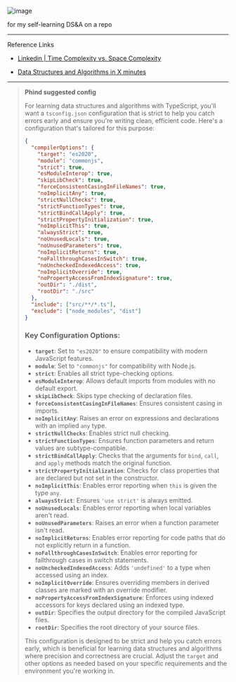 ![image](https://github.com/leicester70/ABGTA/assets/82318965/b16d84bf-2a9f-4d5c-a36b-211cb6f0602e)

for my self-learning DS&A on a repo

---

Reference Links

- [Linkedin | Time Complexity vs. Space Complexity](https://www.linkedin.com/pulse/time-complexity-vs-space-sumaiya-rimu/?trackingId=oFipENKRQmiU4WzcGiPSDQ%3D%3D)

- [Data Structures and Algorithms in X minutes](https://youtube.com/@michaelsambol?si=gOIW5uA4t2ifse84)

---

> **Phind suggested config**
>
> For learning data structures and algorithms with TypeScript, you'll want a `tsconfig.json` configuration that is strict to help you catch errors early and ensure you're writing clean, efficient code. Here's a configuration that's tailored for this purpose:
>
> ```json
> {
>   "compilerOptions": {
>     "target": "es2020",
>     "module": "commonjs",
>     "strict": true,
>     "esModuleInterop": true,
>     "skipLibCheck": true,
>     "forceConsistentCasingInFileNames": true,
>     "noImplicitAny": true,
>     "strictNullChecks": true,
>     "strictFunctionTypes": true,
>     "strictBindCallApply": true,
>     "strictPropertyInitialization": true,
>     "noImplicitThis": true,
>     "alwaysStrict": true,
>     "noUnusedLocals": true,
>     "noUnusedParameters": true,
>     "noImplicitReturns": true,
>     "noFallthroughCasesInSwitch": true,
>     "noUncheckedIndexedAccess": true,
>     "noImplicitOverride": true,
>     "noPropertyAccessFromIndexSignature": true,
>     "outDir": "./dist",
>     "rootDir": "./src"
>   },
>   "include": ["src/**/*.ts"],
>   "exclude": ["node_modules", "dist"]
> }
> ```
>
> ### Key Configuration Options:
>
> - **`target`**: Set to `"es2020"` to ensure compatibility with modern JavaScript features.
> - **`module`**: Set to `"commonjs"` for compatibility with Node.js.
> - **`strict`**: Enables all strict type-checking options.
> - **`esModuleInterop`**: Allows default imports from modules with no default export.
> - **`skipLibCheck`**: Skips type checking of declaration files.
> - **`forceConsistentCasingInFileNames`**: Ensures consistent casing in imports.
> - **`noImplicitAny`**: Raises an error on expressions and declarations with an implied `any` type.
> - **`strictNullChecks`**: Enables strict null checking.
> - **`strictFunctionTypes`**: Ensures function parameters and return values are subtype-compatible.
> - **`strictBindCallApply`**: Checks that the arguments for `bind`, `call`, and `apply` methods match the original function.
> - **`strictPropertyInitialization`**: Checks for class properties that are declared but not set in the constructor.
> - **`noImplicitThis`**: Enables error reporting when `this` is given the type `any`.
> - **`alwaysStrict`**: Ensures `'use strict'` is always emitted.
> - **`noUnusedLocals`**: Enables error reporting when local variables aren't read.
> - **`noUnusedParameters`**: Raises an error when a function parameter isn't read.
> - **`noImplicitReturns`**: Enables error reporting for code paths that do not explicitly return in a function.
> - **`noFallthroughCasesInSwitch`**: Enables error reporting for fallthrough cases in switch statements.
> - **`noUncheckedIndexedAccess`**: Adds `'undefined'` to a type when accessed using an index.
> - **`noImplicitOverride`**: Ensures overriding members in derived classes are marked with an override modifier.
> - **`noPropertyAccessFromIndexSignature`**: Enforces using indexed accessors for keys declared using an indexed type.
> - **`outDir`**: Specifies the output directory for the compiled JavaScript files.
> - **`rootDir`**: Specifies the root directory of your source files.
>
> This configuration is designed to be strict and help you catch errors early, which is beneficial for learning data structures and algorithms where precision and correctness are crucial. Adjust the `target` and other options as needed based on your specific requirements and the environment you're working in.
